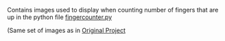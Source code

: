 
Contains images used to display when counting number of fingers that are up in the python file [fingercounter.py](https://github.com/RishPoria/RockPaperScissors/blob/main/FinalProject/fingercounter.py)  

(Same set of images as in [Original Project](https://github.com/RishPoria/RockPaperScissors/tree/main/OriginalProject/FingerImages)
